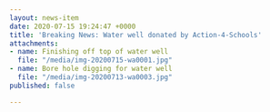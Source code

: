 ```yaml
---
layout: news-item
date: 2020-07-15 19:24:47 +0000
title: 'Breaking News: Water well donated by Action-4-Schools'
attachments:
- name: Finishing off top of water well
  file: "/media/img-20200715-wa0001.jpg"
- name: Bore hole digging for water well
  file: "/media/img-20200713-wa0003.jpg"
published: false

---
```

